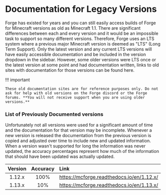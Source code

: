 Documentation for Legacy Versions
=================================

Forge has existed for years and you can still easily access builds of Forge for Minecraft versions as old as Minecraft 1.1. There are significant differences between each and every version and it would be an impossible task to support so many different versions. Therefore, Forge uses an LTS system where a previous major Minecraft version is deemed as "LTS" (Long Term Support). Only the latest version and any current LTS versions will have easily accessible documentation and be included in the version dropdown in the sidebar. However, some older versions were LTS once or the latest version at some point and had documentation written, links to old sites with documentation for those versions can be found here.

!!! important

    These old documentation sites are for reference purposes only. Do not ask for help with old versions on the Forge discord or the Forge forums. **You will not receive support when you are using older versions.**


### List of Previously Documented versions

Unfortunately not all versions were used for a significant amount of time and the documentation for that version may be incomplete. Whenever a new version is released the documentation from the previous version is copied and adjusted over time to include new and updated information. When a version wasn't supported for long the information was never updated, the accuracy percentages represent how much of the information that should have been updated was actually updated.

|    Version    |  Accuracy  |                  Link                     |
|:-------------:|:----------:|:------------------------------------------|
|    1.12.x     |   100%     | https://mcforge.readthedocs.io/en/1.12.x/ |
|    1.13.x     |    10%     | https://mcforge.readthedocs.io/en/1.13.x/ |
